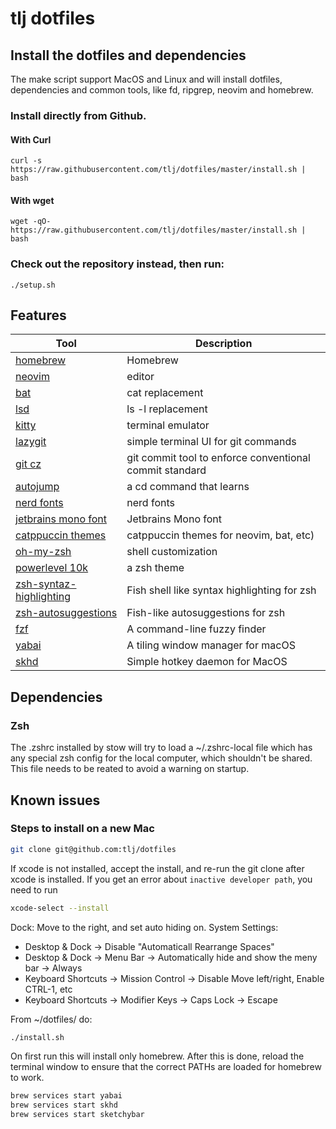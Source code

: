 # tlj dotfiles

## Install the dotfiles and dependencies

The make script support MacOS and Linux and will install dotfiles, dependencies and common tools, like fd, ripgrep, neovim and homebrew.

### Install directly from Github.

#### With Curl

```shell
curl -s https://raw.githubusercontent.com/tlj/dotfiles/master/install.sh | bash
```

#### With wget

```shell
wget -qO- https://raw.githubusercontent.com/tlj/dotfiles/master/install.sh | bash
```
### Check out the repository instead, then run:

```shell
./setup.sh
```

## Features

| Tool | Description |
|------|-------------|
| [homebrew](https://brew.sh) | Homebrew |
| [neovim](https://neovim.io) | editor |
| [bat](https://github.com/sharkdp/bat) | cat replacement |
| [lsd](https://github.com/peltoche/lsd) | ls -l replacement |
| [kitty](https://sw.kovidgoyal.net/kitty/) | terminal emulator |
| [lazygit](https://github.com/jesseduffield/lazygit) | simple terminal UI for git commands |
| [git cz](https://github.com/lintingzhen/commitizen-go) | git commit tool to enforce conventional commit standard |
| [autojump](https://github.com/wting/autojump) | a cd command that learns |
| [nerd fonts](https://github.com/ryanoasis/nerd-fonts) | nerd fonts |
| [jetbrains mono font](https://www.jetbrains.com/lp/mono/) | Jetbrains Mono font |
| [catppuccin themes](https://github.com/catppuccin/catppuccin) | catppuccin themes for neovim, bat, etc) |
| [oh-my-zsh](https://ohmyz.sh) | shell customization |
| [powerlevel 10k](https://github.com/romkatv/powerlevel10k) | a zsh theme |
| [zsh-syntaz-highlighting](https://github.com/zsh-users/zsh-syntax-highlighting) | Fish shell like syntax highlighting for zsh |
| [zsh-autosuggestions](https://github.com/zsh-users/zsh-autosuggestions) | Fish-like autosuggestions for zsh |
| [fzf](https://github.com/junegunn/fzf) | A command-line fuzzy finder |
| [yabai](https://github.com/koekeishiya/yabai) | A tiling window manager for macOS |
| [skhd](https://github.com/koekeishiya/skhd) | Simple hotkey daemon for MacOS |


## Dependencies

### Zsh

The .zshrc installed by stow will try to load a ~/.zshrc-local file which has any special zsh config for the local computer, which shouldn't be shared. This file needs to be reated to avoid a warning on startup.

## Known issues

### Steps to install on a new Mac

```bash
git clone git@github.com:tlj/dotfiles
```

If xcode is not installed, accept the install, and re-run the git clone after xcode is installed. If you get an error about `inactive developer path`, you need to run
```bash
xcode-select --install
```

Dock: Move to the right, and set auto hiding on.
System Settings:
 * Desktop & Dock -> Disable "Automaticall Rearrange Spaces"
 * Desktop & Dock -> Menu Bar -> Automatically hide and show the meny bar -> Always
 * Keyboard Shortcuts -> Mission Control -> Disable Move left/right, Enable CTRL-1, etc
 * Keyboard Shortcuts -> Modifier Keys -> Caps Lock -> Escape

From ~/dotfiles/ do:

```bash
./install.sh
```

On first run this will install only homebrew. After this is done, reload the terminal
window to ensure that the correct PATHs are loaded for homebrew to work.

```bash
brew services start yabai
brew services start skhd
brew services start sketchybar
```

